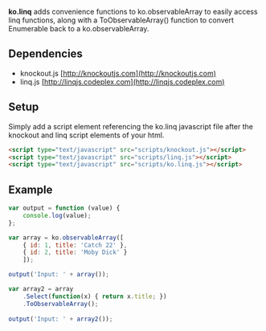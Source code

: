 **ko.linq** adds convenience functions to ko.observableArray to easily access linq functions, along with a ToObservableArray() function to convert Enumerable back to a ko.observableArray.

## Dependencies

 * knockout.js [http://knockoutjs.com](http://knockoutjs.com)
 * linq.js [http://linqjs.codeplex.com](http://linqjs.codeplex.com)

## Setup
Simply add a script element referencing the ko.linq javascript file after the knockout and linq script elements of your html.

```html
<script type="text/javascript" src="scripts/knockout.js"></script>
<script type="text/javascript" src="scripts/linq.js"></script>
<script type="text/javascript" src="scripts/ko.linq.js"></script>
```

## Example

```javascript
var output = function (value) {
	console.log(value);
};

var array = ko.observableArray([
	{ id: 1, title: 'Catch 22' },
	{ id: 2, title: 'Moby Dick' }
	]);

output('Input: ' + array());

var array2 = array
	.Select(function(x) { return x.title; })
	.ToObservableArray();
  
output('Input: ' + array2());
  ```
